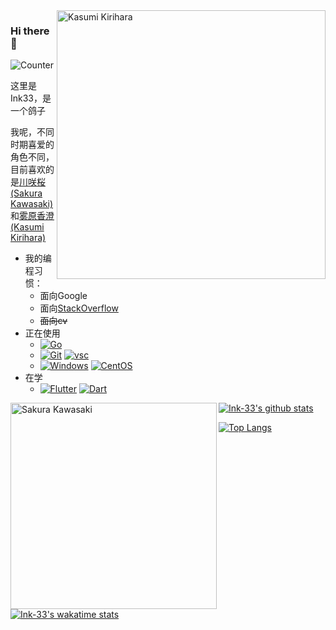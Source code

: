 <img align="right" src="https://cdn.jsdelivr.net/gh/Ink-33/Ink-33@main/waifu/KasumiKirihara.png" width="430px" alt="Kasumi Kirihara" >

### Hi there 👋
![Counter](https://count.getloli.com/get/@Ink33?theme=rule34)

这里是Ink33，是一个鸽子  

我呢，不同时期喜爱的角色不同，目前喜欢的是[川咲桜(Sakura Kawasaki)](https://idolypride.jp/character/sakura-kawasaki/)和[雾原香澄(Kasumi Kirihara)](https://priconne-redive.jp/ele-wp/wp-content/themes/redive/character/35.php)

- 我的编程习惯：
  - 面向Google
  - 面向[StackOverflow](https://stackoverflow.com/users/12869375/ink33?tab=profile)
  - ~~面向cv~~
- 正在使用
  - [![Go](https://img.shields.io/badge/-Go-00ACD7?style=flat-square&logo=Go&logoColor=fff)](https://golang.org)
  - [![Git](https://img.shields.io/badge/-Git-f05032?style=flat-square&logo=git&logoColor=white)](https://git-scm.com/)  [![vsc](https://img.shields.io/badge/-Visual%20Studio%20Code%20Insider-24BFA5?style=flat-square&logo=visual-studio-code)](https://code.visualstudio.com/)
  - [![Windows](https://img.shields.io/badge/Windows10-0078d7?style=flat-square&logo=windows&logoColor=fff)](https://blogs.windows.com/)  [![CentOS](https://img.shields.io/badge/-CentOS-262474?logo=centos&style=flat-square)](https://www.centos.org/)
- 在学
  - [![Flutter](https://img.shields.io/badge/-Flutter-1389FD?style=flat-square&logo=Flutter)](https://flutter.dev/)  [![Dart](https://img.shields.io/badge/-Dart-15202F?style=flat-square&logo=Dart)](https://dart.dev/)

<img align="left" src="https://cdn.jsdelivr.net/gh/Ink-33/Ink-33@main/waifu/SakuraKawasaki.png" width="330px" alt= "Sakura Kawasaki" >

[![Ink-33's github stats](https://github-readme-stats.vercel.app/api?username=Ink-33&show_icons=true)](https://github.com/anuraghazra/github-readme-stats)  

[![Top Langs](https://github-readme-stats.vercel.app/api/top-langs/?username=Ink-33)](https://github.com/anuraghazra/github-readme-stats)  

[![Ink-33's wakatime stats](https://github-readme-stats.vercel.app/api/wakatime?username=Ink33)](https://github.com/anuraghazra/github-readme-stats)
